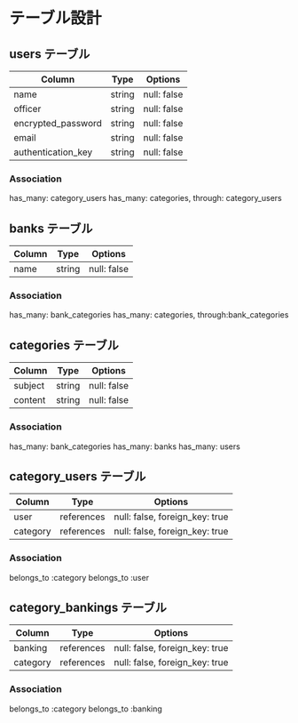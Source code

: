 # テーブル設計

## users テーブル

| Column             | Type   | Options     |
| ------------------ | ------ | ----------- |
| name               | string | null: false |
| officer            | string | null: false |
| encrypted_password | string | null: false |
| email              | string | null: false |
| authentication_key | string | null: false |

### Association
has_many: category_users
has_many: categories, through: category_users

## banks テーブル

| Column | Type   | Options     |
| ------ | ------ | ----------- |
| name   | string | null: false |

### Association
has_many: bank_categories
has_many: categories, through:bank_categories

## categories テーブル

| Column   | Type   | Options     |
| -------- | ------ | ----------- |
| subject  | string | null: false |
| content  | string | null: false |

### Association

has_many: bank_categories
has_many: banks
has_many: users

## category_users テーブル
| Column   | Type       | Options                        |
| -------- | ---------- | ------------------------------ |
| user     | references | null: false, foreign_key: true |
| category | references | null: false, foreign_key: true |

### Association
belongs_to :category
belongs_to :user

## category_bankings テーブル
| Column   | Type       | Options                        |
| -------- | ---------- | ------------------------------ |
| banking  | references | null: false, foreign_key: true |
| category | references | null: false, foreign_key: true |

### Association
belongs_to :category
belongs_to :banking
